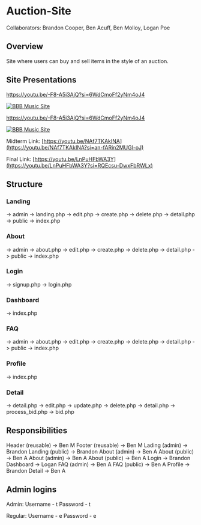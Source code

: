 # Auction-Site

Collaborators: Brandon Cooper, Ben Acuff, Ben Molloy, Logan Poe

## Overview

Site where users can buy and sell items in the style of an auction.

## Site Presentations

https://youtu.be/-F8-A5i3AjQ?si=6WdCmoFf2yNm4oJ4

[![BBB Music Site](https://img.youtube.com/vi/-F8-A5i3AjQ/0.jpg)](https://youtu.be/-F8-A5i3AjQ?si=Sy3Tb-MpvXHVjg7s)

https://youtu.be/-F8-A5i3AjQ?si=6WdCmoFf2yNm4oJ4

[![BBB Music Site](https://img.youtube.com/vi/-F8-A5i3AjQ/0.jpg)](https://youtu.be/-F8-A5i3AjQ?si=Sy3Tb-MpvXHVjg7s)

Midterm Link: [https://youtu.be/NAf7TKAkINA](https://youtu.be/NAf7TKAkINA?si=an-fARin2MUGl-oJ)

Final Link: [https://youtu.be/LnPuHFbWA3Y](https://youtu.be/LnPuHFbWA3Y?si=RQEcsu-DwxFbRWLx)

## Structure

### Landing
-> admin
   -> landing.php
   -> edit.php
   -> create.php
   -> delete.php
   -> detail.php
-> public
   -> index.php

### About
-> admin
   -> about.php
   -> edit.php
   -> create.php
   -> delete.php
   -> detail.php
-> public
   -> index.php

### Login
-> signup.php
-> login.php

### Dashboard
-> index.php

### FAQ
-> admin
   -> about.php
   -> edit.php
   -> create.php
   -> delete.php
   -> detail.php
-> public
   -> index.php

### Profile
-> index.php

### Detail
   -> detail.php
   -> edit.php
   -> update.php
   -> delete.php
   -> detail.php
   -> process_bid.php
   -> bid.php

## Responsibilities

Header (reusable) -> Ben M
Footer (reusable) -> Ben M
Lading (admin)    -> Brandon
Landing (public)  -> Brandon
About (admin)     -> Ben A
About (public)    -> Ben A
About (admin)     -> Ben A
About (public)    -> Ben A
Login 		          -> Brandon
Dashboard         -> Logan
FAQ (admin)       -> Ben A
FAQ (public)      -> Ben A
Profile           -> Brandon
Detail            -> Ben A

## Admin logins

Admin: 
Username - t 
Password - t

Regular: 
Username - e 
Password - e
